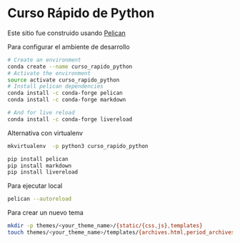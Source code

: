 # Curso Rápido de Python

Este sitio fue construido usando [Pelican](https://blog.getpelican.com/)

Para configurar el ambiente de desarrollo

```bash
# Create an environment
conda create --name curso_rapido_python
# Activate the environment
source activate curso_rapido_python
# Install pelican dependencies
conda install -c conda-forge pelican
conda install -c conda-forge markdown

# And for live reload
conda install -c conda-forge livereload
```

Alternativa con virtualenv
```bash
mkvirtualenv  -p python3 curso_rapido_python

pip install pelican
pip install markdown
pip install livereload
```

Para ejecutar local

```bash
pelican --autoreload
```


Para crear un nuevo tema

```bash
mkdir -p themes/<your_theme_name>/{static/{css,js},templates}
touch themes/<your_theme_name>/templates/{archives.html,period_archives.html,author.html,authors.html,categories.html,category.html,index.html,page.html,tag.html,tags.html}
```

